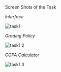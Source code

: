 Screen Shots of the Task

*Interface*

![task1](https://github.com/user-attachments/assets/9f2748eb-7802-43c3-a356-08a2e4d8a2d6)

*Grading Policy*

![task1 2](https://github.com/user-attachments/assets/0522077f-4fe4-40dc-80c1-03c91fc9f635)

*CGPA Calculator*

![task1 3](https://github.com/user-attachments/assets/77e33db2-d231-4bee-9856-d92bf880020b)
